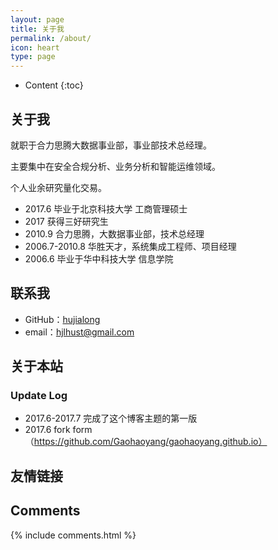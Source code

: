 ```yaml
---
layout: page
title: 关于我
permalink: /about/
icon: heart
type: page
---
```


* Content
{:toc}

## 关于我

就职于合力思腾大数据事业部，事业部技术总经理。

主要集中在安全合规分析、业务分析和智能运维领域。

个人业余研究量化交易。


* 2017.6 毕业于北京科技大学 工商管理硕士
* 2017   获得三好研究生
* 2010.9 合力思腾，大数据事业部，技术总经理
* 2006.7-2010.8 华胜天才，系统集成工程师、项目经理
* 2006.6 毕业于华中科技大学 信息学院


## 联系我

* GitHub：[hujialong](https://github.com/hujialong)
* email：hjlhust@gmail.com

## 关于本站


### Update Log

* 2017.6-2017.7 完成了这个博客主题的第一版
* 2017.6 fork form（https://github.com/Gaohaoyang/gaohaoyang.github.io）

## 友情链接


## Comments

{% include comments.html %}
